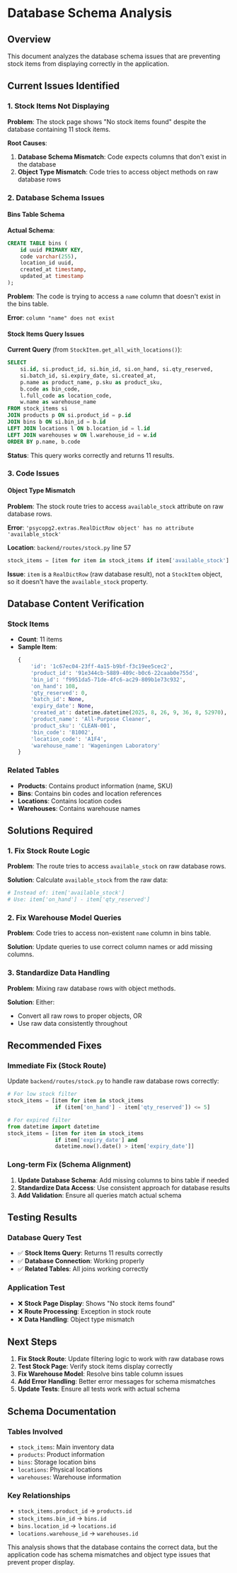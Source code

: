 # Database Schema Analysis

## Overview
This document analyzes the database schema issues that are preventing stock items from displaying correctly in the application.

## Current Issues Identified

### 1. Stock Items Not Displaying
**Problem**: The stock page shows "No stock items found" despite the database containing 11 stock items.

**Root Causes**:
1. **Database Schema Mismatch**: Code expects columns that don't exist in the database
2. **Object Type Mismatch**: Code tries to access object methods on raw database rows

### 2. Database Schema Issues

#### Bins Table Schema
**Actual Schema**:
```sql
CREATE TABLE bins (
    id uuid PRIMARY KEY,
    code varchar(255),
    location_id uuid,
    created_at timestamp,
    updated_at timestamp
);
```

**Problem**: The code is trying to access a `name` column that doesn't exist in the bins table.

**Error**: `column "name" does not exist`

#### Stock Items Query Issues
**Current Query** (from `StockItem.get_all_with_locations()`):
```sql
SELECT 
    si.id, si.product_id, si.bin_id, si.on_hand, si.qty_reserved,
    si.batch_id, si.expiry_date, si.created_at,
    p.name as product_name, p.sku as product_sku,
    b.code as bin_code,
    l.full_code as location_code,
    w.name as warehouse_name
FROM stock_items si
JOIN products p ON si.product_id = p.id
JOIN bins b ON si.bin_id = b.id
LEFT JOIN locations l ON b.location_id = l.id
LEFT JOIN warehouses w ON l.warehouse_id = w.id
ORDER BY p.name, b.code
```

**Status**: This query works correctly and returns 11 results.

### 3. Code Issues

#### Object Type Mismatch
**Problem**: The stock route tries to access `available_stock` attribute on raw database rows.

**Error**: `'psycopg2.extras.RealDictRow object' has no attribute 'available_stock'`

**Location**: `backend/routes/stock.py` line 57
```python
stock_items = [item for item in stock_items if item['available_stock'] <= 5]
```

**Issue**: `item` is a `RealDictRow` (raw database result), not a `StockItem` object, so it doesn't have the `available_stock` property.

## Database Content Verification

### Stock Items
- **Count**: 11 items
- **Sample Item**: 
  ```python
  {
      'id': '1c67ec04-23ff-4a15-b9bf-f3c19ee5cec2',
      'product_id': '91e344cb-5889-409c-b0c6-22caab0e755d',
      'bin_id': 'f9951da5-71de-4fc6-ac29-809b1e73c932',
      'on_hand': 108,
      'qty_reserved': 0,
      'batch_id': None,
      'expiry_date': None,
      'created_at': datetime.datetime(2025, 8, 26, 9, 36, 8, 52970),
      'product_name': 'All-Purpose Cleaner',
      'product_sku': 'CLEAN-001',
      'bin_code': 'B1002',
      'location_code': 'A1F4',
      'warehouse_name': 'Wageningen Laboratory'
  }
  ```

### Related Tables
- **Products**: Contains product information (name, SKU)
- **Bins**: Contains bin codes and location references
- **Locations**: Contains location codes
- **Warehouses**: Contains warehouse names

## Solutions Required

### 1. Fix Stock Route Logic
**Problem**: The route tries to access `available_stock` on raw database rows.

**Solution**: Calculate `available_stock` from the raw data:
```python
# Instead of: item['available_stock']
# Use: item['on_hand'] - item['qty_reserved']
```

### 2. Fix Warehouse Model Queries
**Problem**: Code tries to access non-existent `name` column in bins table.

**Solution**: Update queries to use correct column names or add missing columns.

### 3. Standardize Data Handling
**Problem**: Mixing raw database rows with object methods.

**Solution**: Either:
- Convert all raw rows to proper objects, OR
- Use raw data consistently throughout

## Recommended Fixes

### Immediate Fix (Stock Route)
Update `backend/routes/stock.py` to handle raw database rows correctly:

```python
# For low stock filter
stock_items = [item for item in stock_items 
               if (item['on_hand'] - item['qty_reserved']) <= 5]

# For expired filter  
from datetime import datetime
stock_items = [item for item in stock_items 
               if item['expiry_date'] and 
               datetime.now().date() > item['expiry_date']]
```

### Long-term Fix (Schema Alignment)
1. **Update Database Schema**: Add missing columns to bins table if needed
2. **Standardize Data Access**: Use consistent approach for database results
3. **Add Validation**: Ensure all queries match actual schema

## Testing Results

### Database Query Test
- ✅ **Stock Items Query**: Returns 11 results correctly
- ✅ **Database Connection**: Working properly
- ✅ **Related Tables**: All joins working correctly

### Application Test
- ❌ **Stock Page Display**: Shows "No stock items found"
- ❌ **Route Processing**: Exception in stock route
- ❌ **Data Handling**: Object type mismatch

## Next Steps

1. **Fix Stock Route**: Update filtering logic to work with raw database rows
2. **Test Stock Page**: Verify stock items display correctly
3. **Fix Warehouse Model**: Resolve bins table column issues
4. **Add Error Handling**: Better error messages for schema mismatches
5. **Update Tests**: Ensure all tests work with actual schema

## Schema Documentation

### Tables Involved
- `stock_items`: Main inventory data
- `products`: Product information
- `bins`: Storage location bins
- `locations`: Physical locations
- `warehouses`: Warehouse information

### Key Relationships
- `stock_items.product_id` → `products.id`
- `stock_items.bin_id` → `bins.id`
- `bins.location_id` → `locations.id`
- `locations.warehouse_id` → `warehouses.id`

This analysis shows that the database contains the correct data, but the application code has schema mismatches and object type issues that prevent proper display.
